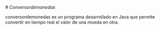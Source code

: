 <em> # Conversordemonedas </em>

conversordemonedas es un programa desarrollado en Java que permite convertir en tiempo real el valor de una moeda en otra.

